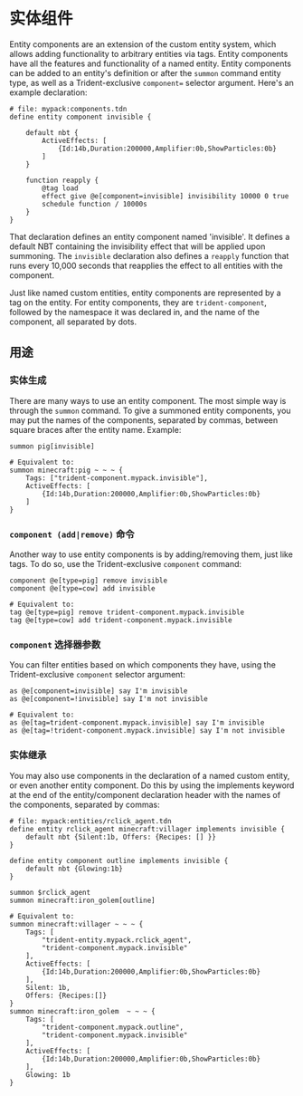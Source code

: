 # 实体组件
Entity components are an extension of the custom entity system, which allows adding functionality to arbitrary entities via tags. Entity components have all the features and functionality of a named entity.
Entity components can be added to an entity's definition or after the `summon` command entity type, as well as a Trident-exclusive `component=` selector argument. Here's an example declaration:
```tdn
# file: mypack:components.tdn
define entity component invisible {

    default nbt {
        ActiveEffects: [
            {Id:14b,Duration:200000,Amplifier:0b,ShowParticles:0b}
        ]
    }

    function reapply {
        @tag load
        effect give @e[component=invisible] invisibility 10000 0 true
        schedule function / 10000s
    }
}
```
That declaration defines an entity component named 'invisible'. It defines a default NBT containing the invisibility effect that will be applied upon summoning.
The `invisible` declaration also defines a `reapply` function that runs every 10,000 seconds that reapplies the effect to all entities with the component.

Just like named custom entities, entity components are represented by a tag on the entity. For entity components, they are `trident-component`, followed by the namespace it was declared in, and the name of the component, all separated by dots.

## 用途
### 实体生成
There are many ways to use an entity component. The most simple way is through the `summon` command. To give a summoned entity components, you may put the names of the components, separated by commas, between square braces after the entity name. Example:
```tdn
summon pig[invisible]

# Equivalent to:
summon minecraft:pig ~ ~ ~ {
    Tags: ["trident-component.mypack.invisible"],
    ActiveEffects: [
        {Id:14b,Duration:200000,Amplifier:0b,ShowParticles:0b}
    ]
}
```
### `component (add|remove)` 命令
Another way to use entity components is by adding/removing them, just like tags. To do so, use the Trident-exclusive `component` command:
```tdn
component @e[type=pig] remove invisible
component @e[type=cow] add invisible

# Equivalent to:
tag @e[type=pig] remove trident-component.mypack.invisible
tag @e[type=cow] add trident-component.mypack.invisible
```
### `component` 选择器参数
You can filter entities based on which components they have, using the Trident-exclusive `component` selector argument:
```tdn
as @e[component=invisible] say I'm invisible
as @e[component=!invisible] say I'm not invisible

# Equivalent to:
as @e[tag=trident-component.mypack.invisible] say I'm invisible
as @e[tag=!trident-component.mypack.invisible] say I'm not invisible
```
### 实体继承

You may also use components in the declaration of a named custom entity, or even another entity component. Do this by using the implements keyword at the end of the entity/component declaration header with the names of the components, separated by commas:
```tdn
# file: mypack:entities/rclick_agent.tdn
define entity rclick_agent minecraft:villager implements invisible {
    default nbt {Silent:1b, Offers: {Recipes: [] }}
}

define entity component outline implements invisible {
    default nbt {Glowing:1b}
}

summon $rclick_agent
summon minecraft:iron_golem[outline]

# Equivalent to:
summon minecraft:villager ~ ~ ~ {
    Tags: [
        "trident-entity.mypack.rclick_agent",
        "trident-component.mypack.invisible"
    ],
    ActiveEffects: [
        {Id:14b,Duration:200000,Amplifier:0b,ShowParticles:0b}
    ],
    Silent: 1b,
    Offers: {Recipes:[]}
}
summon minecraft:iron_golem  ~ ~ ~ {
    Tags: [
        "trident-component.mypack.outline",
        "trident-component.mypack.invisible"
    ],
    ActiveEffects: [
        {Id:14b,Duration:200000,Amplifier:0b,ShowParticles:0b}
    ],
    Glowing: 1b
}
```